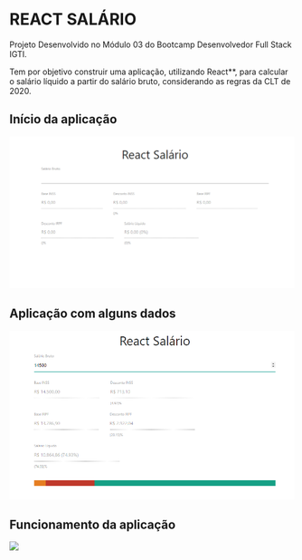 # REACT SALÁRIO

<p>Projeto Desenvolvido no Módulo 03 do Bootcamp Desenvolvedor Full Stack IGTI.</p>  
<p>Tem por objetivo construir uma aplicação, utilizando React**, para calcular o salário líquido a partir do salário bruto, considerando as regras da CLT de 2020.</p>  

## Início da aplicação 
<img src="React_Salario_Inicial.png">

## Aplicação com alguns dados
<img src="React_Salario.png">

## Funcionamento da aplicação
<img src="React-Salario-IGTI.mp4">